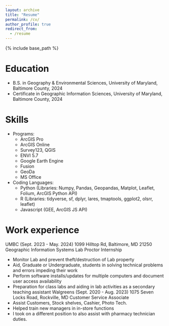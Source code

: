 ```yaml
---
layout: archive
title: "Resume"
permalink: /cv/
author_profile: true
redirect_from:
  - /resume
---
```


{% include base_path %}

Education
======
* B.S. in Geography & Environmental Sciences, University of Maryland, Baltimore County, 2024
* Certificate in Geographic Information Sciences, University of Maryland, Baltimore County, 2024

Skills
======
* Programs:
  * ArcGIS Pro
  * ArcGIS Online
  * Survey123, QGIS
  * ENVI 5.7
  * Google Earth Engine
  * Fusion
  * GeoDa
  * MS Office
* Coding Languages:
  * Python (Libraries: Numpy, Pandas, Geopandas, Matplot, Leaflet, Folium, ArcGIS Python API)
  * R (Libraries: tidyverse, sf, dplyr, lares, tmaptools, ggplot2, olsrr, leaflet)
  * Javascript (GEE, ArcGIS JS API)

Work experience
======
UMBC (Sept. 2023 - May. 2024)
1099 Hilltop Rd, Baltimore, MD 21250
Geographic Information Systems Lab Proctor Internship
 * Monitor Lab and prevent theft/destruction of Lab property
 * Aid, Graduate or Undergraduate, students in solving technical problems and errors impeding their work
 * Perform software installs/updates for multiple computers and document user access availability
 * Preparation for class labs and aiding in lab activities as a secondary teaching assistant
Walgreens (Sept. 2020 - Aug. 2023)
1075 Seven Locks Road, Rockville, MD
Customer Service Associate
 * Assist Customers, Stock shelves, Cashier, Photo Tech.
 * Helped train new managers in in-store functions
 * I took on a different position to also assist with pharmacy technician duties.


